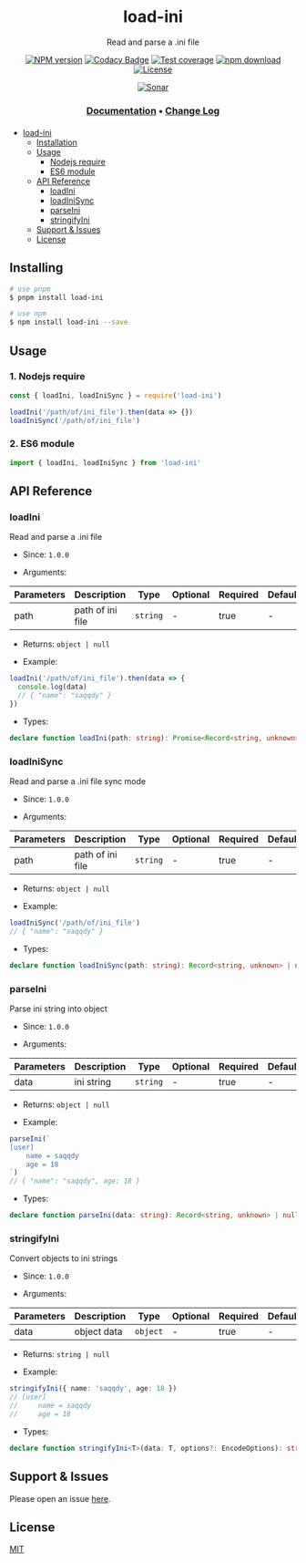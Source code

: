 <div style="text-align: center;" align="center">

# load-ini

Read and parse a .ini file

[![NPM version][npm-image]][npm-url]
[![Codacy Badge][codacy-image]][codacy-url]
[![Test coverage][codecov-image]][codecov-url]
[![npm download][download-image]][download-url]
[![License][license-image]][license-url]

[![Sonar][sonar-image]][sonar-url]

</div>

<div style="text-align: center; margin-bottom: 20px;" align="center">

### **[Documentation](https://www.saqqdy.com/load-ini)** • **[Change Log](./CHANGELOG.md)**

</div>

- [load-ini](#load-ini)
  - [Installation](#installation)
  - [Usage](#usage)
    - [Nodejs require](#nodejs-require)
    - [ES6 module](#es6-module)
  - [API Reference](#api-reference)
    - [loadIni](#loadini)
    - [loadIniSync](#loadinisync)
    - [parseIni](#parseini)
    - [stringifyIni](#stringifyini)
  - [Support & Issues](#support--issues)
  - [License](#license)

## Installing

```bash
# use pnpm
$ pnpm install load-ini

# use npm
$ npm install load-ini --save
```

## Usage

### 1. Nodejs require

```js
const { loadIni, loadIniSync } = require('load-ini')

loadIni('/path/of/ini_file').then(data => {})
loadIniSync('/path/of/ini_file')
```

### 2. ES6 module

```js
import { loadIni, loadIniSync } from 'load-ini'
```

## API Reference

### loadIni

Read and parse a .ini file

- Since: `1.0.0`

- Arguments:

| Parameters | Description      | Type     | Optional | Required | Default |
| ---------- | ---------------- | -------- | -------- | -------- | ------- |
| path       | path of ini file | `string` | -        | true     | -       |

- Returns: `object | null`

- Example:

```ts
loadIni('/path/of/ini_file').then(data => {
  console.log(data)
  // { "name": "saqqdy" }
})
```

- Types:

```ts
declare function loadIni(path: string): Promise<Record<string, unknown> | null>
```

### loadIniSync

Read and parse a .ini file sync mode

- Since: `1.0.0`

- Arguments:

| Parameters | Description      | Type     | Optional | Required | Default |
| ---------- | ---------------- | -------- | -------- | -------- | ------- |
| path       | path of ini file | `string` | -        | true     | -       |

- Returns: `object | null`

- Example:

```ts
loadIniSync('/path/of/ini_file')
// { "name": "saqqdy" }
```

- Types:

```ts
declare function loadIniSync(path: string): Record<string, unknown> | null
```

### parseIni

Parse ini string into object

- Since: `1.0.0`

- Arguments:

| Parameters | Description | Type     | Optional | Required | Default |
| ---------- | ----------- | -------- | -------- | -------- | ------- |
| data       | ini string  | `string` | -        | true     | -       |

- Returns: `object | null`

- Example:

```ts
parseIni(`
[user]
    name = saqqdy
    age = 18
`)
// { "name": "saqqdy", age: 18 }
```

- Types:

```ts
declare function parseIni(data: string): Record<string, unknown> | null
```

### stringifyIni

Convert objects to ini strings

- Since: `1.0.0`

- Arguments:

| Parameters | Description | Type     | Optional | Required | Default |
| ---------- | ----------- | -------- | -------- | -------- | ------- |
| data       | object data | `object` | -        | true     | -       |

- Returns: `string | null`

- Example:

```ts
stringifyIni({ name: 'saqqdy', age: 18 })
// [user]
//     name = saqqdy
//     age = 18
```

- Types:

```ts
declare function stringifyIni<T>(data: T, options?: EncodeOptions): string | null
```

## Support & Issues

Please open an issue [here](https://github.com/saqqdy/load-ini/issues).

## License

[MIT](LICENSE)

[npm-image]: https://img.shields.io/npm/v/load-ini.svg?style=flat-square
[npm-url]: https://npmjs.org/package/load-ini
[codacy-image]: https://app.codacy.com/project/badge/Grade/f70d4880e4ad4f40aa970eb9ee9d0696
[codacy-url]: https://www.codacy.com/gh/saqqdy/load-ini/dashboard?utm_source=github.com&utm_medium=referral&utm_content=saqqdy/load-ini&utm_campaign=Badge_Grade
[codecov-image]: https://img.shields.io/codecov/c/github/saqqdy/load-ini.svg?style=flat-square
[codecov-url]: https://codecov.io/github/saqqdy/load-ini?branch=master
[download-image]: https://img.shields.io/npm/dm/load-ini.svg?style=flat-square
[download-url]: https://npmjs.org/package/load-ini
[license-image]: https://img.shields.io/badge/License-MIT-blue.svg
[license-url]: LICENSE
[sonar-image]: https://sonarcloud.io/api/project_badges/quality_gate?project=saqqdy_load-ini
[sonar-url]: https://sonarcloud.io/dashboard?id=saqqdy_load-ini
